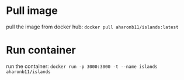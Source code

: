 # Pull image
pull the image from docker hub:
`docker pull aharonb11/islands:latest`

# Run container
run the container:
`docker run -p 3000:3000 -t --name islands aharonb11/islands`
